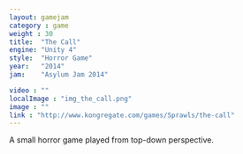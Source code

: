 ```yaml
---
layout: gamejam
category : game
weight : 30
title:  "The Call"
engine: "Unity 4"
style:  "Horror Game"
year:   "2014"
jam: 	"Asylum Jam 2014"

video : ""
localImage : "img_the_call.png"
image : ""
link : "http://www.kongregate.com/games/Sprawls/the-call"
---
```

A small horror game played from top-down perspective.